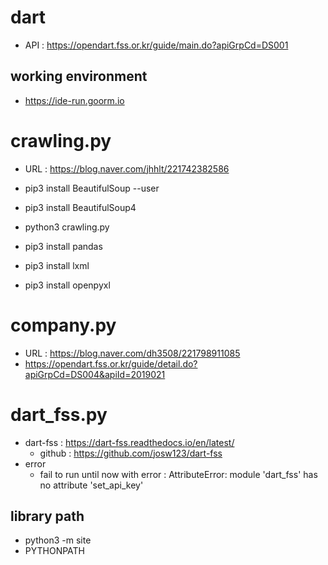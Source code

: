 # dart
- API : https://opendart.fss.or.kr/guide/main.do?apiGrpCd=DS001

## working environment 
- https://ide-run.goorm.io

# crawling.py
- URL : https://blog.naver.com/jhhlt/221742382586
- pip3 install BeautifulSoup --user
- pip3 install BeautifulSoup4
 
- python3 crawling.py
- pip3 install pandas
- pip3 install lxml
- pip3 install openpyxl

# company.py
- URL : https://blog.naver.com/dh3508/221798911085
- https://opendart.fss.or.kr/guide/detail.do?apiGrpCd=DS004&apiId=2019021

# dart_fss.py
- dart-fss : https://dart-fss.readthedocs.io/en/latest/
   - github : https://github.com/josw123/dart-fss
- error 
   - fail to run until now with error : AttributeError: module 'dart_fss' has no attribute 'set_api_key'


## library path 
- python3 -m site
- PYTHONPATH
